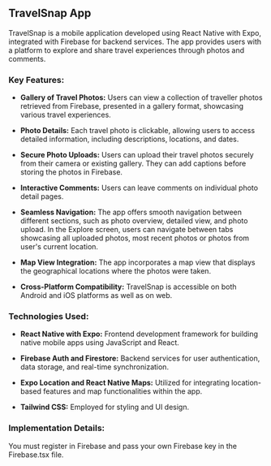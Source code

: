 ## TravelSnap App

TravelSnap is a mobile application developed using React Native with Expo, integrated with Firebase for backend services. The app provides users with a platform to explore and share travel experiences through photos and comments.

### Key Features:

- **Gallery of Travel Photos:** Users can view a collection of traveller photos retrieved from Firebase, presented in a gallery format, showcasing various travel experiences.
  
- **Photo Details:** Each travel photo is clickable, allowing users to access detailed information, including descriptions, locations, and dates.

- **Secure Photo Uploads:** Users can upload their travel photos securely from their camera or existing gallery. They can add captions before storing the photos in Firebase.

- **Interactive Comments:** Users can leave comments on individual photo detail pages.

- **Seamless Navigation:** The app offers smooth navigation between different sections, such as photo overview, detailed view, and photo upload. In the Explore screen, users can navigate between tabs showcasing all uploaded photos, most recent photos or photos from user's current location.

- **Map View Integration:** The app incorporates a map view that displays the geographical locations where the photos were taken.

- **Cross-Platform Compatibility:** TravelSnap is accessible on both Android and iOS platforms as well as on web.

### Technologies Used:

- **React Native with Expo:** Frontend development framework for building native mobile apps using JavaScript and React.

- **Firebase Auth and Firestore:** Backend services for user authentication, data storage, and real-time synchronization.

- **Expo Location and React Native Maps:** Utilized for integrating location-based features and map functionalities within the app.

- **Tailwind CSS:** Employed for styling and UI design.
  
### Implementation Details:
You must register in Firebase and pass your own Firebase key in the Firebase.tsx file.
